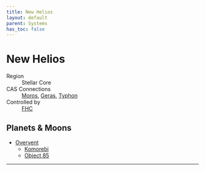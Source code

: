 ```yaml
---
title: New Helios
layout: default
parent: Systems
has_toc: false
---
```


# New Helios
<dl>
    <dt>Region</dt><dd>Stellar Core</dd>
    <dt>CAS Connections</dt><dd><a href="../moros/">Moros</a>, <a href="../geras/">Geras</a>, <a href="../typhon/">Typhon</a></dd>
    <dt>Controlled by</dt><dd><a href="../../factions/fhc.html">FHC</a></dd>
    <!-- <dt>Population</dt><dd>///</dd> -->
</dl>

## Planets & Moons
* [Overvent](./overvent/)
    * [Komorebi](./overvent/komorebi/)
    * [Object 85](./overvent/object_85/)

<!-- ## Stations
* TBD -->

----